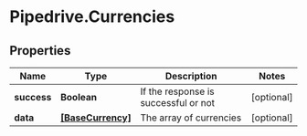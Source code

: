 # Pipedrive.Currencies

## Properties

Name | Type | Description | Notes
------------ | ------------- | ------------- | -------------
**success** | **Boolean** | If the response is successful or not | [optional] 
**data** | [**[BaseCurrency]**](BaseCurrency.md) | The array of currencies | [optional] 


